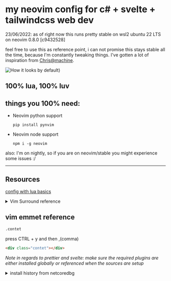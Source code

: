 # my neovim config for c# + svelte + tailwindcss web dev

23/06/2022: as of right now this runs pretty stable on wsl2 ubuntu 22 LTS on neovim 0.8.0 \[c9432528\]

feel free to use this as reference point, i can not promise this stays stable all the time, because I'm constantly tweaking things.
I've gotten a lot of inspiration from [Chris@machine](https://github.com/ChristianChiarulli). 

![How it looks by default](https://gitlab.becute.dev/drgg/image-dump/-/raw/mega/Screenshot%202022-06-23%20105606.png))

## 100% lua, 100% luv

## things you 100% need:

- Neovim python support

  ```
  pip install pynvim
  ```

- Neovim node support

  ```
  npm i -g neovim
  ```
  
also: I'm on nightly, so if you are on neovim/stable you might experience some issues :/

---

## Resources

[config with lua basics](https://vonheikemen.github.io/devlog/tools/configuring-neovim-using-lua/)

<details>
  <summary>
     Vim Surround reference
  </summary>
  
  It's easiest to explain with examples. Press `cs"'` inside

      "Hello world!"

to change it to

      'Hello world!'

Now press `cs'<q>` to change it to

      <q>Hello world!</q>

To go full circle, press `cst"` to get

      "Hello world!"

To remove the delimiters entirely, press `ds"`.

      Hello world!

Now with the cursor on "Hello", press `ysiw]` (`iw` is a text object).

      [Hello] world!

Let's make that braces and add some space (use `}` instead of `{` for no
space): `cs]{`

      { Hello } world!

Now wrap the entire line in parentheses with `yssb` or `yss)`.

      ({ Hello } world!)

Revert to the original text: `ds{ds)`

      Hello world!

Emphasize hello: `ysiw<em>`

      <em>Hello</em> world!

Finally, let's try out visual mode. Press a capital V (for line-wise
visual mode) followed by `S<p class="important">`.

      <p class="important">
        <em>Hello</em> world!
      </p>

This plugin is very powerful for HTML and XML editing, a niche which
currently seems under-filled in Vim land. (As opposed to HTML/XML
_inserting_, for which many plugins are available). Adding, changing,
and removing pairs of tags simultaneously is a breeze.

The `.` command will work with `ds`, `cs`, and `yss` if you install
[repeat.vim](https://github.com/tpope/vim-repeat).
  
[checkout tpope/vim.surround](https://github.com/tpope/vim-surround)

</details>

## vim emmet reference

```html
.contet
```

press CTRL + y and then ,(comma)

```html
<div class="contet"></div>
```

_Note in regards to prettier and svelte: make sure the required plugins are either installed globally or referenced when the sources are setup_

<details>
<summary>install history from netcoredbg</summary>

- 845 cd ~/.local/share/nvim/site/pack/packer/start/netcoredbg/
- 852 mkdir build
- 853 cd build/
- 855 sudo apt install clang
- 856 CC=clang CXX=clang++ cmake ..
- 859 cd build/
- 860 make
- 862 sudo make install
- 868 /usr/local/netcoredbg --buildinfo

[check here](https://github.com/Samsung/netcoredbg)

</details>
